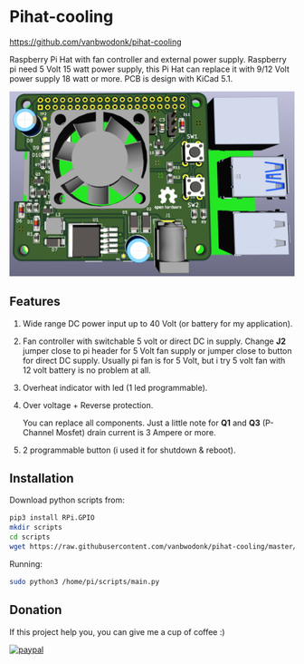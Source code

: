# Pihat-cooling
https://github.com/vanbwodonk/pihat-cooling

Raspberry Pi Hat with fan controller and external power supply. Raspberry pi need 5 Volt 15 watt power supply, this Pi Hat can replace it with 9/12 Volt power supply 18 watt or more. PCB is design with KiCad 5.1.

![](docs/pihat_cooling_3D.png)

## Features

1. Wide range DC power input up to 40 Volt (or battery for my application).

2. Fan controller with switchable 5 volt or direct DC in supply. Change **J2** jumper close to pi header for 5 Volt fan supply or jumper close to button for direct DC supply. Usually pi fan is for 5 Volt, but i try 5 volt fan with 12 volt battery is no problem at all.

3. Overheat indicator with led (1 led programmable).

4. Over voltage + Reverse protection.

   You can replace all components. Just a little note for **Q1** and **Q3** (P-Channel Mosfet) drain current is 3 Ampere or more.

5. 2 programmable button (i used it for shutdown & reboot). 

## Installation

Download python scripts from:

```bash
pip3 install RPi.GPIO
mkdir scripts
cd scripts
wget https://raw.githubusercontent.com/vanbwodonk/pihat-cooling/master/Firmware/Python/main.py
```

Running:

```bash
sudo python3 /home/pi/scripts/main.py
```

## Donation
If this project help you, you can give me a cup of coffee :) 

[![paypal](https://www.paypalobjects.com/en_US/i/btn/btn_donateCC_LG.gif)](https://www.paypal.com/paypalme/arifdarma)